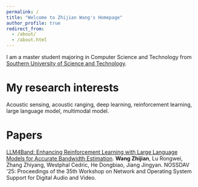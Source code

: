 ```yaml
---
permalink: /
title: "Welcome to Zhijian Wang's Homepage"
author_profile: true
redirect_from: 
  - /about/
  - /about.html
---
```


I am a master student majoring in Computer Science and Technology from [Southern University of Science and Technology](https://www.sustech.edu.cn/).

# My research interests

Acoustic sensing, acoustic ranging, deep learning, reinforcement learning, large language model, multimodal model.

# Papers

[LLM4Band: Enhancing Reinforcement Learning with Large Language Models for Accurate Bandwidth Estimation](https://dl.acm.org/doi/10.1145/3712678.3721880). **Wang Zhijian**, Lu Rongwei, Zhang Zhiyang, Westphal Cedric, He Dongbiao, Jiang Jingyan. NOSSDAV '25: Proceedings of the 35th Workshop on Network and Operating System Support for Digital Audio and Video.

